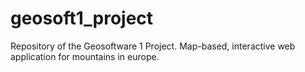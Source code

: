 # geosoft1_project
Repository of the Geosoftware 1 Project. Map-based, interactive web application for mountains in europe.
